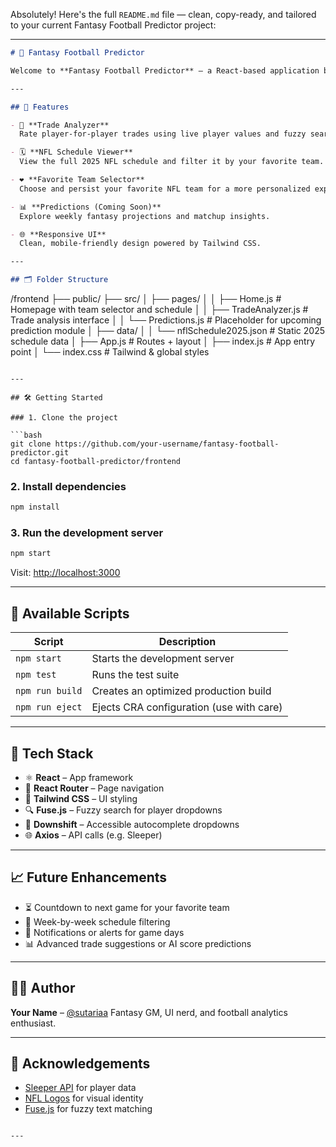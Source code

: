 Absolutely! Here's the full `README.md` file — clean, copy-ready, and tailored to your current Fantasy Football Predictor project:

---

```md
# 🏈 Fantasy Football Predictor

Welcome to **Fantasy Football Predictor** — a React-based application built to help fantasy football players evaluate trades, view the NFL schedule, and follow their favorite teams.

---

## 🚀 Features

- 🔄 **Trade Analyzer**  
  Rate player-for-player trades using live player values and fuzzy search.

- 🗓️ **NFL Schedule Viewer**  
  View the full 2025 NFL schedule and filter it by your favorite team.

- ❤️ **Favorite Team Selector**  
  Choose and persist your favorite NFL team for a more personalized experience.

- 📊 **Predictions (Coming Soon)**  
  Explore weekly fantasy projections and matchup insights.

- 🌐 **Responsive UI**  
  Clean, mobile-friendly design powered by Tailwind CSS.

---

## 🗂️ Folder Structure

```

/frontend
├── public/
├── src/
│   ├── pages/
│   │   ├── Home.js              # Homepage with team selector and schedule
│   │   ├── TradeAnalyzer.js     # Trade analysis interface
│   │   └── Predictions.js       # Placeholder for upcoming prediction module
│   ├── data/
│   │   └── nflSchedule2025.json # Static 2025 schedule data
│   ├── App.js                   # Routes + layout
│   ├── index.js                 # App entry point
│   └── index.css                # Tailwind & global styles

````

---

## 🛠️ Getting Started

### 1. Clone the project

```bash
git clone https://github.com/your-username/fantasy-football-predictor.git
cd fantasy-football-predictor/frontend
````

### 2. Install dependencies

```bash
npm install
```

### 3. Run the development server

```bash
npm start
```

Visit: [http://localhost:3000](http://localhost:3000)

---

## 🔧 Available Scripts

| Script          | Description                              |
| --------------- | ---------------------------------------- |
| `npm start`     | Starts the development server            |
| `npm test`      | Runs the test suite                      |
| `npm run build` | Creates an optimized production build    |
| `npm run eject` | Ejects CRA configuration (use with care) |

---

## 🧩 Tech Stack

* ⚛️ **React** – App framework
* 🧭 **React Router** – Page navigation
* 🎨 **Tailwind CSS** – UI styling
* 🔍 **Fuse.js** – Fuzzy search for player dropdowns
* 🧠 **Downshift** – Accessible autocomplete dropdowns
* 🌐 **Axios** – API calls (e.g. Sleeper)

---

## 📈 Future Enhancements

* ⏳ Countdown to next game for your favorite team
* 📅 Week-by-week schedule filtering
* 🔔 Notifications or alerts for game days
* 📊 Advanced trade suggestions or AI score predictions

---

## 👨‍💻 Author

**Your Name** – [@sutariaa](https://github.com/your-handle)
Fantasy GM, UI nerd, and football analytics enthusiast.

---


## 🙌 Acknowledgements

* [Sleeper API](https://docs.sleeper.app/) for player data
* [NFL Logos](https://www.nfl.com) for visual identity
* [Fuse.js](https://fusejs.io/) for fuzzy text matching

```

---
